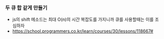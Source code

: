 ### 두 큐 합 같게 만들기

- js의 shift 메소드는 최대 O(n)의 시간 복잡도를 가지니까 큐를 사용할때는 이를 조심하자
- https://school.programmers.co.kr/learn/courses/30/lessons/118667#

<br><br>
